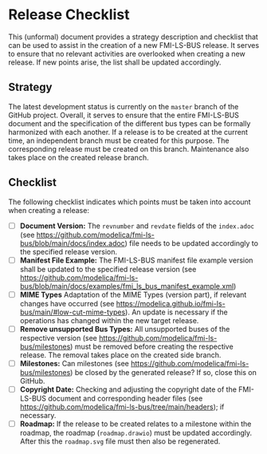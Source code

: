 # Release Checklist
This (unformal) document provides a strategy description and checklist that can be used to assist in the creation of a new FMI-LS-BUS release.
It serves to ensure that no relevant activities are overlooked when creating a new release.
If new points arise, the list shall be updated accordingly.

## Strategy
The latest development status is currently on the `master` branch of the GitHub project.
Overall, it serves to ensure that the entire FMI-LS-BUS document and the specification of the different bus types can be formally harmonized with each another.
If a release is to be created at the current time, an independent branch must be created for this purpose.
The corresponding release must be created on this branch.
Maintenance also takes place on the created release branch.

## Checklist
The following checklist indicates which points must be taken into account when creating a release:

* [ ] **Document Version:** The `revnumber` and `revdate` fields of the `index.adoc` (see https://github.com/modelica/fmi-ls-bus/blob/main/docs/index.adoc) file needs to be updated accordingly to the specified release version. 
* [ ] **Manifest File Example:** The FMI-LS-BUS manifest file example version shall be updated to the specified release version (see https://github.com/modelica/fmi-ls-bus/blob/main/docs/examples/fmi_ls_bus_manifest_example.xml)
* [ ] **MIME Types** Adaptation of the MIME Types (version part), if relevant changes have occurred (see https://modelica.github.io/fmi-ls-bus/main/#low-cut-mime-types).
An update is necessary if the operations has changed within the new target release.
* [ ] **Remove unsupported Bus Types:** All unsupported buses of the respective version (see https://github.com/modelica/fmi-ls-bus/milestones) must be removed before creating the respective release.
The removal takes place on the created side branch.
* [ ] **Milestones:** Can milestones (see https://github.com/modelica/fmi-ls-bus/milestones) be closed by the generated release? If so, close this on GitHub.
* [ ] **Copyright Date:** Checking and adjusting the copyright date of the FMI-LS-BUS document and corresponding header files (see https://github.com/modelica/fmi-ls-bus/tree/main/headers); if necessary.
* [ ] **Roadmap:** If the release to be created relates to a milestone within the roadmap, the roadmap (`roadmap.drawio`) must be updated accordingly.
After this the `roadmap.svg` file must then also be regenerated.